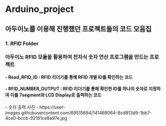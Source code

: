 # Arduino_project
<h2>아두이노를 이용해 진행했던 프로젝트들의 코드 모음집</h2>

<p><h3>1. RFID Folder<br><br>아두이노 RFID 모듈을 활용하여 전자식 숫자 연산 프로그램을 만드는 프로젝트</h3><h4>
- Read_RFID_ID : RFID 리더기를 통해 RFID 개별 ID를 확인하는 코드<br><br>
- RFID_NUMBER_OUTPUT : RFID 리더기를 통해 확인한 ID를 하나의 숫자로 지정하여 이를 7segment와 LCD Display로 출력하는 코드</h4></p>
- 숫자 출력 사진
- https://user-images.githubusercontent.com/69515694/141469064-8cd913d9-1bb7-4ce0-bccb-92161ce8a97e.jpg
